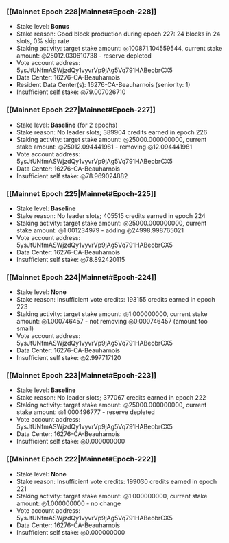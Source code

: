 ### [[Mainnet Epoch 228|Mainnet#Epoch-228]]
* Stake level: **Bonus**
* Stake reason: Good block production during epoch 227: 24 blocks in 24 slots, 0% skip rate
* Staking activity: target stake amount: ◎100871.104559544, current stake amount: ◎25012.030610738 - reserve depleted
* Vote account address: 5ysJtUNfmASWjzdQy1vyvrVp9jAg5Vq791HABeobrCX5
* Data Center: 16276-CA-Beauharnois
* Resident Data Center(s): 16276-CA-Beauharnois (seniority: 1)
* Insufficient self stake: ◎79.007026710
### [[Mainnet Epoch 227|Mainnet#Epoch-227]]
* Stake level: **Baseline** (for 2 epochs)
* Stake reason: No leader slots; 389904 credits earned in epoch 226
* Staking activity: target stake amount: ◎25000.000000000, current stake amount: ◎25012.094441981 - removing ◎12.094441981
* Vote account address: 5ysJtUNfmASWjzdQy1vyvrVp9jAg5Vq791HABeobrCX5
* Data Center: 16276-CA-Beauharnois
* Insufficient self stake: ◎78.969024882
### [[Mainnet Epoch 225|Mainnet#Epoch-225]]
* Stake level: **Baseline**
* Stake reason: No leader slots; 405515 credits earned in epoch 224
* Staking activity: target stake amount: ◎25000.000000000, current stake amount: ◎1.001234979 - adding ◎24998.998765021
* Vote account address: 5ysJtUNfmASWjzdQy1vyvrVp9jAg5Vq791HABeobrCX5
* Data Center: 16276-CA-Beauharnois
* Insufficient self stake: ◎78.892420115
### [[Mainnet Epoch 224|Mainnet#Epoch-224]]
* Stake level: **None**
* Stake reason: Insufficient vote credits: 193155 credits earned in epoch 223
* Staking activity: target stake amount: ◎1.000000000, current stake amount: ◎1.000746457 - not removing ◎0.000746457 (amount too small)
* Vote account address: 5ysJtUNfmASWjzdQy1vyvrVp9jAg5Vq791HABeobrCX5
* Data Center: 16276-CA-Beauharnois
* Insufficient self stake: ◎2.997717120
### [[Mainnet Epoch 223|Mainnet#Epoch-223]]
* Stake level: **Baseline**
* Stake reason: No leader slots; 377067 credits earned in epoch 222
* Staking activity: target stake amount: ◎25000.000000000, current stake amount: ◎1.000496777 - reserve depleted
* Vote account address: 5ysJtUNfmASWjzdQy1vyvrVp9jAg5Vq791HABeobrCX5
* Data Center: 16276-CA-Beauharnois
* Insufficient self stake: ◎0.000000000
### [[Mainnet Epoch 222|Mainnet#Epoch-222]]
* Stake level: **None**
* Stake reason: Insufficient vote credits: 199030 credits earned in epoch 221
* Staking activity: target stake amount: ◎1.000000000, current stake amount: ◎1.000000000 - no change
* Vote account address: 5ysJtUNfmASWjzdQy1vyvrVp9jAg5Vq791HABeobrCX5
* Data Center: 16276-CA-Beauharnois
* Insufficient self stake: ◎0.000000000